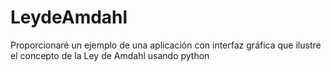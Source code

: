 # LeydeAmdahl
Proporcionaré un ejemplo de una aplicación con interfaz gráfica que ilustre el concepto de la Ley de Amdahl usando python
